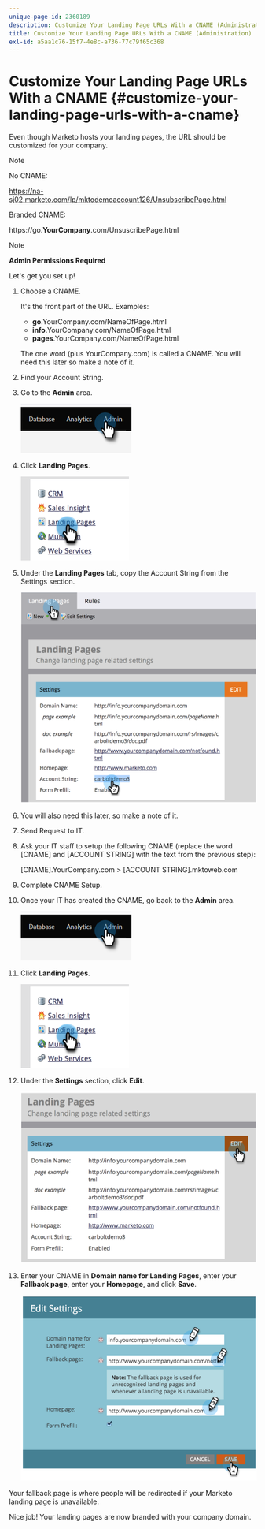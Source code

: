 ```yaml
---
unique-page-id: 2360189
description: Customize Your Landing Page URLs With a CNAME (Administration) - Marketo Docs - Product Documentation
title: Customize Your Landing Page URLs With a CNAME (Administration)
exl-id: a5aa1c76-15f7-4e8c-a736-77c79f65c368
---
```

# Customize Your Landing Page URLs With a CNAME  {#customize-your-landing-page-urls-with-a-cname}

Even though Marketo hosts your landing pages, the URL should be customized for your company.

>[!NOTE]
>
>No CNAME:
>
>https://na-sj02.marketo.com/lp/mktodemoaccount126/UnsubscribePage.html
>
>Branded CNAME:
>
>https://go.**YourCompany**.com/UnsuscribePage.html

>[!NOTE]
>
>**Admin Permissions Required**

Let's get you set up!

1. Choose a CNAME.

   It's the front part of the URL. Examples:

    * **go**.YourCompany.com/NameOfPage.html
    * **info**.YourCompany.com/NameOfPage.html
    * **pages**.YourCompany.com/NameOfPage.html

   The one word (plus YourCompany.com) is called a CNAME. You will need this later so make a note of it.

1. Find your Account String.

1. Go to the **Admin** area. 

   ![](assets/customize-your-landing-page-urls-with-a-cname-1.png)

1. Click **Landing Pages**.

   ![](assets/customize-your-landing-page-urls-with-a-cname-2.png)

1. Under the **Landing Pages** tab, copy the Account String from the Settings section.

   ![](assets/customize-your-landing-page-urls-with-a-cname-3.png)

1. You will also need this later, so make a note of it.

1. Send Request to IT.

1. Ask your IT staff to setup the following CNAME (replace the word [CNAME] and [ACCOUNT STRING] with the text from the previous step):

   [CNAME].YourCompany.com > [ACCOUNT STRING].mktoweb.com

1. Complete CNAME Setup.

1. Once your IT has created the CNAME, go back to the **Admin** area.

   ![](assets/customize-your-landing-page-urls-with-a-cname-4.png)

1. Click **Landing Pages**.

   ![](assets/customize-your-landing-page-urls-with-a-cname-5.png)

1. Under the **Settings** section, click **Edit**.

   ![](assets/customize-your-landing-page-urls-with-a-cname-6.png)

1. Enter your CNAME in **Domain name for Landing Pages**, enter your **Fallback page**, enter your **Homepage**, and click **Save**.

   ![](assets/customize-your-landing-page-urls-with-a-cname-7.png)

Your fallback page is where people will be redirected if your Marketo landing page is unavailable.

Nice job! Your landing pages are now branded with your company domain.
